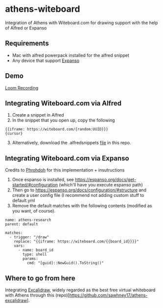 # athens-witeboard
Integration of Athens with Witeboard.com for drawing support with the help of Alfred or Expanso

## Requirements
* Mac with alfred powerpack installed for the alfred snippet
* Any device that support [Expanso](https://github.com/federico-terzi/espanso)

## Demo
[Loom Recording](https://www.loom.com/share/839e0ea8b356478f93aae8bee4a6db9d)
## Integrating Witeboard.com via Alfred 
1. Create a snippet in Alfred
2. In the snippet that you open up, copy the following
```
{{iframe: https://witeboard.com/{random:UUID}}}
{cursor}
```
3. Alternatively, download the .alfredsnippets [file](https://github.com/sawhney17/athens-witeboard/raw/main/Athens%20Witeboard.alfredsnippets) in this repo. 
## Integrating Witeboard.com via Expanso
Credits to [Phrohdoh](https://github.com/phrohdoh) for this implementation + insutructions
1. Once espanso is installed, see https://espanso.org/docs/get-started/#configuration (which'll have you execute espanso path) 
2. Then go to  https://espanso.org/docs/configuration/#structure and create a user config file (I recommend not adding custom stuff to default.yml 
3. Remove the default matches with the following contents (modified as you want, of course).

```
name: athens-research
parent: default

matches:
  - trigger: "/draw"
    replace: "{{iframe: https://witeboard.com/{{board_id}}}}"
    vars:
      - name: board_id
        type: shell
        params:
          cmd: "[guid]::NewGuid().ToString()"
```

## Where to go from here
Integrating [Excalidraw](https://github.com/excalidraw/excalidraw), widely regarded as the best free virtual whiteboard with Athens through this (repo)[https://github.com/sawhney17/athens-excalidraw].
